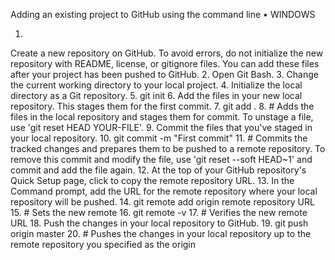 Adding an existing project to GitHub using the command line •	WINDOWS

1.
Create a new repository on GitHub. To avoid errors, do not initialize the new repository with README, license, or gitignore files. You can add these files after your project has been pushed to GitHub.
2.	Open Git Bash.
3.	Change the current working directory to your local project.
4.	Initialize the local directory as a Git repository.
5.	git init
6.	Add the files in your new local repository. This stages them for the first commit.
7.	git add .
8.	# Adds the files in the local repository and stages them for commit. To unstage a file, use 'git reset HEAD YOUR-FILE'.
9.	Commit the files that you've staged in your local repository.
10.	git commit -m "First commit"
11.	# Commits the tracked changes and prepares them to be pushed to a remote repository. To remove this commit and modify the file, use 'git reset --soft HEAD~1' and commit and add the file again.
12.	 At the top of your GitHub repository's Quick Setup page, click  to copy the remote repository URL.
13.	In the Command prompt, add the URL for the remote repository where your local repository will be pushed.
14.	git remote add origin remote repository URL
15.	# Sets the new remote
16.	git remote -v
17.	# Verifies the new remote URL
18.	Push the changes in your local repository to GitHub.
19.	git push origin master
20.	# Pushes the changes in your local repository up to the remote repository you specified as the origin

